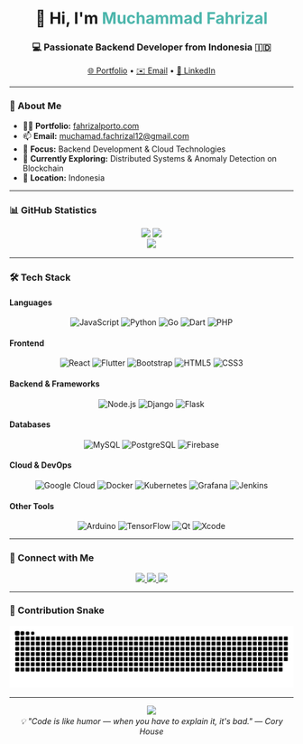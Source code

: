 <h1 align="center">👋 Hi, I'm <span style="color:#4DB6AC;">Muchammad Fahrizal</span></h1>
<h3 align="center">💻 Passionate Backend Developer from Indonesia 🇮🇩</h3>

<p align="center">
  <a href="https://fahrizalporto.com">🌐 Portfolio</a> • 
  <a href="mailto:muchamad.fachrizal12@gmail.com">✉️ Email</a> • 
  <a href="https://www.linkedin.com/in/muchammad-fahrizal/">💼 LinkedIn</a>
</p>

---

### 🚀 About Me
- 👨‍💻 **Portfolio:** [fahrizalporto.com](https://fahrizalporto.com)
- 📫 **Email:** [muchamad.fachrizal12@gmail.com](mailto:muchamad.fachrizal12@gmail.com)
- 🌱 **Focus:** Backend Development & Cloud Technologies
- 🧠 **Currently Exploring:** Distributed Systems & Anomaly Detection on Blockchain
- 📍 **Location:** Indonesia

---

### 📊 GitHub Statistics
<div align="center">
  <img src="https://github-readme-stats.vercel.app/api?username=Fahrizal0112&show_icons=true&theme=tokyonight&count_private=true&hide_border=true" height="170" />
  <img src="https://github-readme-stats.vercel.app/api/top-langs?username=Fahrizal0112&layout=compact&theme=tokyonight&hide_border=true" height="170" />
</div>

<div align="center">
  <img src="https://github-readme-streak-stats.herokuapp.com/?user=Fahrizal0112&theme=tokyonight&hide_border=true" height="150" />
</div>

---

### 🛠️ Tech Stack

#### **Languages**
<div align="center">
  <img src="https://cdn.jsdelivr.net/gh/devicons/devicon/icons/javascript/javascript-original.svg" height="40" title="JavaScript"/>
  <img src="https://cdn.jsdelivr.net/gh/devicons/devicon/icons/python/python-original.svg" height="40" title="Python"/>
  <img src="https://cdn.jsdelivr.net/gh/devicons/devicon/icons/go/go-original.svg" height="40" title="Go"/>
  <img src="https://cdn.jsdelivr.net/gh/devicons/devicon/icons/dart/dart-original.svg" height="40" title="Dart"/>
  <img src="https://cdn.jsdelivr.net/gh/devicons/devicon/icons/php/php-original.svg" height="40" title="PHP"/>
</div>

#### **Frontend**
<div align="center">
  <img src="https://cdn.jsdelivr.net/gh/devicons/devicon/icons/react/react-original.svg" height="40" title="React"/>
  <img src="https://cdn.jsdelivr.net/gh/devicons/devicon/icons/flutter/flutter-original.svg" height="40" title="Flutter"/>
  <img src="https://cdn.jsdelivr.net/gh/devicons/devicon/icons/bootstrap/bootstrap-original.svg" height="40" title="Bootstrap"/>
  <img src="https://cdn.jsdelivr.net/gh/devicons/devicon/icons/html5/html5-original.svg" height="40" title="HTML5"/>
  <img src="https://cdn.jsdelivr.net/gh/devicons/devicon/icons/css3/css3-original.svg" height="40" title="CSS3"/>
</div>

#### **Backend & Frameworks**
<div align="center">
  <img src="https://cdn.jsdelivr.net/gh/devicons/devicon/icons/nodejs/nodejs-original.svg" height="40" title="Node.js"/>
  <img src="https://cdn.jsdelivr.net/gh/devicons/devicon/icons/django/django-plain.svg" height="40" title="Django"/>
  <img src="https://cdn.jsdelivr.net/gh/devicons/devicon/icons/flask/flask-original.svg" height="40" title="Flask"/>
</div>

#### **Databases**
<div align="center">
  <img src="https://cdn.jsdelivr.net/gh/devicons/devicon/icons/mysql/mysql-original.svg" height="40" title="MySQL"/>
  <img src="https://cdn.jsdelivr.net/gh/devicons/devicon/icons/postgresql/postgresql-original.svg" height="40" title="PostgreSQL"/>
  <img src="https://cdn.jsdelivr.net/gh/devicons/devicon/icons/firebase/firebase-plain.svg" height="40" title="Firebase"/>
</div>

#### **Cloud & DevOps**
<div align="center">
  <img src="https://cdn.jsdelivr.net/gh/devicons/devicon/icons/googlecloud/googlecloud-original.svg" height="40" title="Google Cloud"/>
  <img src="https://cdn.jsdelivr.net/gh/devicons/devicon/icons/docker/docker-original.svg" height="40" title="Docker"/>
  <img src="https://cdn.jsdelivr.net/gh/devicons/devicon/icons/kubernetes/kubernetes-plain.svg" height="40" title="Kubernetes"/>
  <img src="https://cdn.jsdelivr.net/gh/devicons/devicon/icons/grafana/grafana-original.svg" height="40" title="Grafana"/>
  <img src="https://cdn.jsdelivr.net/gh/devicons/devicon/icons/jenkins/jenkins-original.svg" height="40" title="Jenkins"/>
</div>

#### **Other Tools**
<div align="center">
  <img src="https://cdn.jsdelivr.net/gh/devicons/devicon/icons/arduino/arduino-original.svg" height="40" title="Arduino"/>
  <img src="https://cdn.jsdelivr.net/gh/devicons/devicon/icons/tensorflow/tensorflow-original.svg" height="40" title="TensorFlow"/>
  <img src="https://cdn.jsdelivr.net/gh/devicons/devicon/icons/qt/qt-original.svg" height="40" title="Qt"/>
  <img src="https://cdn.jsdelivr.net/gh/devicons/devicon/icons/xcode/xcode-original.svg" height="40" title="Xcode"/>
</div>

---

### 🤝 Connect with Me
<div align="center">
  <a href="https://www.linkedin.com/in/muchammad-fahrizal/" target="_blank">
    <img src="https://img.shields.io/badge/LinkedIn-0077B5?style=for-the-badge&logo=linkedin&logoColor=white" height="35"/>
  </a>
  <a href="https://www.instagram.com/mfachrzl/" target="_blank">
    <img src="https://img.shields.io/badge/Instagram-E4405F?style=for-the-badge&logo=instagram&logoColor=white" height="35"/>
  </a>
  <a href="mailto:muchamad.fachrizal12@gmail.com" target="_blank">
    <img src="https://img.shields.io/badge/Gmail-D14836?style=for-the-badge&logo=gmail&logoColor=white" height="35"/>
  </a>
</div>

---

### 🐍 Contribution Snake
<div align="center">
  <img src="https://raw.githubusercontent.com/Fahrizal0112/Fahrizal0112/output/snake.svg" alt="Snake animation" />
</div>

---

<div align="center">
  <img src="https://media3.giphy.com/media/v1.Y2lkPTc5MGI3NjExaDB4bDV5aHUyZzNwb2syeDdwbDFtYzR5OHI4dzd4OTN2dGNqa3VvbiZlcD12MV9pbnRlcm5hbF9naWZfYnlfaWQmY3Q9Zw/CuuSHzuc0O166MRfjt/giphy.webp" width="200" />
</div>

<div align="center">
  <em>💡 "Code is like humor — when you have to explain it, it's bad." — Cory House</em>
</div>
